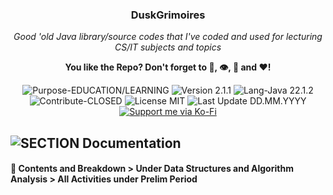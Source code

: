 <!-- <p align="center"><img src="/md_assets/octocat.gif" alt="Logo" width="130" height="130"></p> -->
<h3 align="center">DuskGrimoires</h3>
<p align="center"><em>Good 'old Java library/source codes that I've coded and used for lecturing CS/IT subjects and topics</em></p>
<p align="center"><strong>You like the Repo? Don't forget to 🌟, 👁️, 🔱 and ❤️!</strong></p>
<p align="center">
   <img src="https://img.shields.io/badge/Purpose-EDUCATION/LEARNING-%2300416a?logoColor=white&labelColor=%2300416a&color=%2324292e&textColor=white" alt="Purpose-EDUCATION/LEARNING">
   <img src="https://img.shields.io/badge/Version-2.1.1-%2300416a?logoColor=white&labelColor=%2300416a&color=%2324292e&textColor=white" alt="Version 2.1.1">
   <img src="https://img.shields.io/badge/Lang-Java%2022.1.2-%2300416a?logoColor=white&labelColor=%2300416a&color=%2324292e&textColor=white" alt="Lang-Java 22.1.2">
   <img src="https://img.shields.io/badge/Contribute-CLOSED-%2300416a?logoColor=white&labelColor=%2300416a&color=%2324292e&textColor=white" alt="Contribute-CLOSED">
   <img src="https://img.shields.io/badge/License-MIT-%2300416a?logoColor=white&labelColor=%2300416a&color=%2324292e&textColor=white" alt="License MIT">
   <img src="https://img.shields.io/badge/Last%20Update-DD.MM.YYYY-%2300416a?logoColor=white&labelColor=%2300416a&color=%2324292e&textColor=white" alt="Last Update DD.MM.YYYY">
   <a href="https://ko-fi.com/thenocturnaldevgypsy">
      <img src="https://img.shields.io/badge/Support%20me%20via%20Ko--Fi-%2300416a?logo=ko-fi&logoColor=white&color=%2300416a&textColor=white" alt="Support me via Ko-Fi">
   </a>
</p>

## ![SECTION Documentation](https://img.shields.io/badge/📚-Documentation-%2300416a?logoColor=white&labelColor=%2300416a&color=%2324292e&textColor=white)

#### 📖 Contents and Breakdown > Under Data Structures and Algorithm Analysis > All Activities under Prelim Period